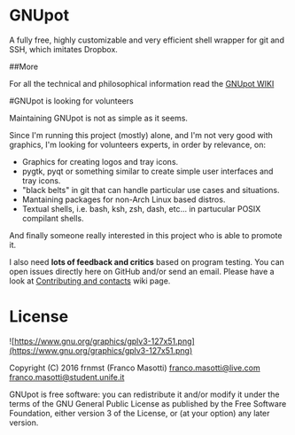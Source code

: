 GNUpot
======
A fully free, highly customizable and very efficient shell wrapper for git 
and SSH, which imitates Dropbox.

##More

For all the technical and philosophical information read the 
[GNUpot WIKI](https://github.com/frnmst/gnupot/wiki)

#GNUpot is looking for volunteers

Maintaining GNUpot is not as simple as it seems.

Since I'm running this project (mostly) alone, and I'm not very good with graphics, 
I'm looking for volunteers experts, in order by relevance, on:
- Graphics for creating logos and tray icons.
- pygtk, pyqt or something similar to create simple user interfaces and tray icons.
- "black belts" in git that can handle particular use cases and situations.
- Mantaining packages for non-Arch Linux based distros.
- Textual shells, i.e. bash, ksh, zsh, dash, etc... in partucular POSIX compilant shells.

And finally someone really interested in this project who is able to promote it.
 
I also need **lots of feedback and critics** based on program testing.
You can open issues directly here on GitHub and/or send an email. Please have a look at 
[Contributing and contacts](https://github.com/frnmst/gnupot/wiki/D.-Contributing-and-contacts) 
wiki page.

# License

![https://www.gnu.org/graphics/gplv3-127x51.png](https://www.gnu.org/graphics/gplv3-127x51.png)

Copyright (C) 2016 frnmst (Franco Masotti) <franco.masotti@live.com>
<franco.masotti@student.unife.it>

GNUpot is free software: you can redistribute it and/or modify
it under the terms of the GNU General Public License as published by
the Free Software Foundation, either version 3 of the License, or
(at your option) any later version.

